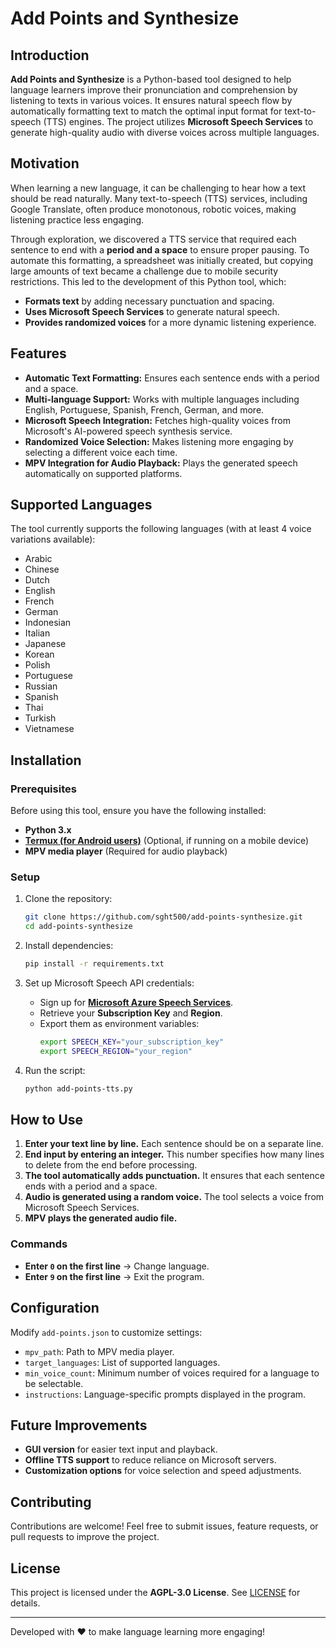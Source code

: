 # Add Points and Synthesize

## Introduction

**Add Points and Synthesize** is a Python-based tool designed to help language learners improve their pronunciation and comprehension by listening to texts in various voices. It ensures natural speech flow by automatically formatting text to match the optimal input format for text-to-speech (TTS) engines. The project utilizes **Microsoft Speech Services** to generate high-quality audio with diverse voices across multiple languages.

## Motivation

When learning a new language, it can be challenging to hear how a text should be read naturally. Many text-to-speech (TTS) services, including Google Translate, often produce monotonous, robotic voices, making listening practice less engaging.

Through exploration, we discovered a TTS service that required each sentence to end with a **period and a space** to ensure proper pausing. To automate this formatting, a spreadsheet was initially created, but copying large amounts of text became a challenge due to mobile security restrictions. This led to the development of this Python tool, which:

- **Formats text** by adding necessary punctuation and spacing.
- **Uses Microsoft Speech Services** to generate natural speech.
- **Provides randomized voices** for a more dynamic listening experience.

## Features

- **Automatic Text Formatting:** Ensures each sentence ends with a period and a space.
- **Multi-language Support:** Works with multiple languages including English, Portuguese, Spanish, French, German, and more.
- **Microsoft Speech Integration:** Fetches high-quality voices from Microsoft's AI-powered speech synthesis service.
- **Randomized Voice Selection:** Makes listening more engaging by selecting a different voice each time.
- **MPV Integration for Audio Playback:** Plays the generated speech automatically on supported platforms.

## Supported Languages

The tool currently supports the following languages (with at least 4 voice variations available):

- Arabic
- Chinese
- Dutch
- English
- French
- German
- Indonesian
- Italian
- Japanese
- Korean
- Polish
- Portuguese
- Russian
- Spanish
- Thai
- Turkish
- Vietnamese

## Installation

### Prerequisites

Before using this tool, ensure you have the following installed:

- **Python 3.x**
- **[Termux (for Android users)](TERMUX_SETUP.md)** (Optional, if running on a mobile device)
- **MPV media player** (Required for audio playback)

### Setup

1. Clone the repository:

   ```bash
   git clone https://github.com/sght500/add-points-synthesize.git
   cd add-points-synthesize
   ```

2. Install dependencies:

   ```bash
   pip install -r requirements.txt
   ```

3. Set up Microsoft Speech API credentials:

   - Sign up for **[Microsoft Azure Speech Services](AZURE_SETUP.md)**.
   - Retrieve your **Subscription Key** and **Region**.
   - Export them as environment variables:
     ```bash
     export SPEECH_KEY="your_subscription_key"
     export SPEECH_REGION="your_region"
     ```

4. Run the script:

   ```bash
   python add-points-tts.py
   ```

## How to Use

1. **Enter your text line by line.** Each sentence should be on a separate line.
2. **End input by entering an integer.** This number specifies how many lines to delete from the end before processing.
3. **The tool automatically adds punctuation.** It ensures that each sentence ends with a period and a space.
4. **Audio is generated using a random voice.** The tool selects a voice from Microsoft Speech Services.
5. **MPV plays the generated audio file.**

### Commands

- **Enter `0` on the first line** → Change language.
- **Enter `9` on the first line** → Exit the program.

## Configuration

Modify `add-points.json` to customize settings:

- `mpv_path`: Path to MPV media player.
- `target_languages`: List of supported languages.
- `min_voice_count`: Minimum number of voices required for a language to be selectable.
- `instructions`: Language-specific prompts displayed in the program.

## Future Improvements

- **GUI version** for easier text input and playback.
- **Offline TTS support** to reduce reliance on Microsoft servers.
- **Customization options** for voice selection and speed adjustments.

## Contributing

Contributions are welcome! Feel free to submit issues, feature requests, or pull requests to improve the project.

## License

This project is licensed under the **AGPL-3.0 License**. See [LICENSE](LICENSE) for details.

---

Developed with ❤️ to make language learning more engaging!
